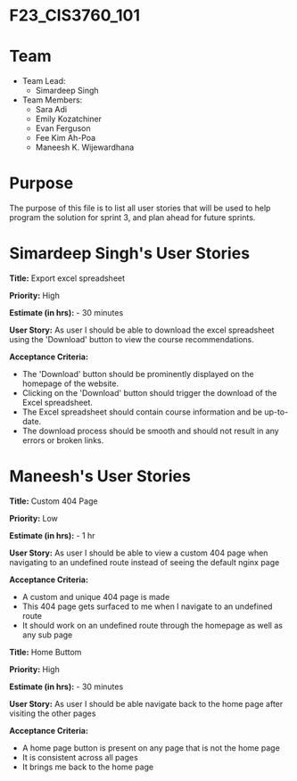# F23_CIS3760_101

# Team

-   Team Lead:
    -   Simardeep Singh
-   Team Members:
    -   Sara Adi
    -   Emily Kozatchiner
    -   Evan Ferguson
    -   Fee Kim Ah-Poa
    -   Maneesh K. Wijewardhana


# Purpose

The purpose of this file is to list all user stories that will be used to help program the solution for sprint 3, and plan ahead for future sprints.

# Simardeep Singh's User Stories

**Title:** Export excel spreadsheet

**Priority:** High

**Estimate (in hrs):** - 30 minutes

**User Story:** As user I should be able to download the excel spreadsheet using the 'Download' button to view the course recommendations.

**Acceptance Criteria:**
- The 'Download' button should be prominently displayed on the homepage of the website.
- Clicking on the 'Download' button should trigger the download of the Excel spreadsheet.
- The Excel spreadsheet should contain course information and be up-to-date.
- The download process should be smooth and should not result in any errors or broken links.

# Maneesh's User Stories

**Title:** Custom 404 Page 

**Priority:** Low

**Estimate (in hrs):** - 1 hr

**User Story:** As user I should be able to view a custom 404 page when navigating to an undefined route instead of seeing the default nginx page

**Acceptance Criteria:**
- A custom and unique 404 page is made
- This 404 page gets surfaced to me when I navigate to an undefined route
- It should work on an undefined route through the homepage as well as any sub page

**Title:** Home Buttom

**Priority:** High

**Estimate (in hrs):** - 30 minutes

**User Story:** As user I should be able navigate back to the home page after visiting the other pages

**Acceptance Criteria:**
- A home page button is present on any page that is not the home page
- It is consistent across all pages
- It brings me back to the home page

